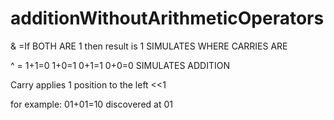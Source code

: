 # additionWithoutArithmeticOperators
 
& =If BOTH ARE 1 then result is 1
SIMULATES WHERE CARRIES ARE

^  =   1+1=0   1+0=1   0+1=1   0+0=0
SIMULATES ADDITION

Carry applies 1 position to the left
<<1

for example:
01+01=10 discovered at 01



